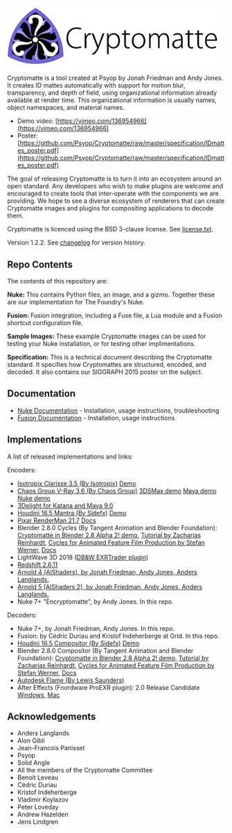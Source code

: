 ![Cryptomatte Logo](/docs/header.png)

Cryptomatte is a tool created at Psyop by Jonah Friedman and Andy Jones. It creates ID mattes automatically with support for motion blur, transparency, and depth of field, using organizational information already available at render time. This organizational information is usually names, object namespaces, and material names.

* Demo video: [https://vimeo.com/136954966](https://vimeo.com/136954966)
* Poster: [https://github.com/Psyop/Cryptomatte/raw/master/specification/IDmattes_poster.pdf](https://github.com/Psyop/Cryptomatte/raw/master/specification/IDmattes_poster.pdf)

The goal of releasing Cryptomatte is to turn it into an ecosystem around an open standard. Any developers who wish to make plugins are welcome and encouraged to create tools that inter-operate with the components we are providing. We hope to see a diverse ecosystem of renderers that can create Cryptomatte images and plugins for compositing applications to decode them.

Cryptomatte is licenced using the BSD 3-clause license. See [license.txt](license.txt).

Version 1.2.2. See [changelog](CHANGELOG.md) for version history. 

## Repo Contents

The contents of this repository are:

**Nuke:** This contains Python files, an image, and a gizmo. Together these are our implementation for The Foundry's Nuke.

**Fusion:** Fusion integration, including a Fuse file, a Lua module and a Fusion shortcut configuration file.

**Sample Images:** These example Cryptomatte images can be used for testing your Nuke installation, or for testing other implimentations. 

**Specification:** This is a technical document describing the Cryptomatte standard. It specifies how Cryptomattes are structured, encoded, and decoded. It also contains our SIGGRAPH 2015 poster on the subject.

## Documentation

* [Nuke Documentation](/docs/nuke.md) - Installation, usage instructions, troubleshooting
* [Fusion Documentation](/docs/fusion.md) - Installation, usage instructions

## Implementations

A list of released implementations and links:

Encoders:

* [Isotropix Clarisse 3.5 (By Isotropix)](http://www.isotropix.com/products/clarisse-3.5) [Demo](https://www.youtube.com/watch?v=V_ov8B24jq0)
* [Chaos Group V-Ray 3.6 (By Chaos Group)](https://docs.chaosgroup.com/display/VRAY3MAX/Cryptomatte+%7C+VRayCryptomatte) [3DSMax demo](https://www.youtube.com/watch?v=tlahITki4xg) [Maya demo](https://www.youtube.com/watch?v=iVHcuke_aWk) [Nuke demo](https://www.youtube.com/watch?v=Vb4OX7UNIMw)
* [3Delight for Katana and Maya 9.0](https://3delight.atlassian.net/wiki/spaces/3DFK/pages/220135565/Exporting+CryptoMatte+IDs)
* [Houdini 16.5 Mantra (By Sidefx)](http://www.sidefx.com/docs/houdini/render/cryptomatte.html) [Demo](https://vimeo.com/241036613#t=2862s)
* [Pixar RenderMan 21.7](https://rmanwiki.pixar.com/display/REN/RenderMan+21.7) [Docs](https://rmanwiki.pixar.com/display/REN/PxrCryptomatte)
* Blender 2.8.0 Cycles (By Tangent Animation and Blender Foundation): [Cryptomatte in Blender 2.8 Alpha 2! demo,](https://www.youtube.com/watch?v=lTJJqAGnWFM) [Tutorial by Zacharias Reinhardt,](https://zachariasreinhardt.com/blender-2-8-cryptomatte-tutorial) [Cycles for Animated Feature Film Production by Stefan Werner,](https://www.youtube.com/watch?v=_2Ia4h8q3xs) [Docs](https://wiki.blender.org/wiki/Reference/Release_Notes/2.80/Cycles#Cryptomatte)
* LightWave 3D 2018 ([DB&W EXRTrader plugin](https://www.db-w.com/products/exrtrader))
* [Redshift 2.6.11](https://www.redshift3d.com)
* [Arnold 4 (AlShaders), by Jonah Friedman, Andy Jones, Anders Langlands.](http://www.anderslanglands.com/alshaders/index.html)
* [Arnold 5 (AlShaders 2), by Jonah Friedman, Andy Jones, Anders Langlands.](https://github.com/anderslanglands/alShaders2)
* Nuke 7+ "Encryptomatte", by Andy Jones. In this repo.

Decoders:

* Nuke 7+, by Jonah Friedman, Andy Jones. In this repo.
* Fusion: by C&eacute;dric Duriau and Kristof Indeherberge at Grid. In this repo.
* [Houdini 16.5 Compositor (By Sidefx)](http://www.sidefx.com/docs/houdini/render/cryptomatte.html) [Demo](https://vimeo.com/241036613#t=2862s)
* Blender 2.8.0 Compositor (By Tangent Animation and Blender Foundation): [Cryptomatte in Blender 2.8 Alpha 2! demo,](https://www.youtube.com/watch?v=lTJJqAGnWFM) [Tutorial by Zacharias Reinhardt,](https://zachariasreinhardt.com/blender-2-8-cryptomatte-tutorial) [Cycles for Animated Feature Film Production by Stefan Werner,](https://www.youtube.com/watch?v=_2Ia4h8q3xs) [Docs](https://wiki.blender.org/wiki/Reference/Release_Notes/2.80/Cycles#Cryptomatte)
* [Autodesk Flame (By Lewis Saunders)](https://logik-matchbook.org/shader/Cryptomatte)
* After Effects (Fnordware ProEXR plugin): 2.0 Release Candidate [Windows,](http://www.fnordware.com/ProEXR/ProEXR_v2.0_win.zip) [Mac](http://www.fnordware.com/ProEXR/ProEXR_v2.0_mac.dmg)


## Acknowledgements 

* Anders Langlands 
* Alon Gibli
* Jean-Francois Panisset
* Psyop
* Solid Angle
* All the members of the Cryptomatte Committee
* Benoit Leveau
* C&eacute;dric Duriau
* Kristof Indeherberge
* Vladimir Koylazov
* Peter Loveday
* Andrew Hazelden
* Jens Lindgren
